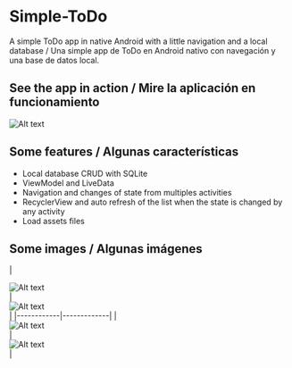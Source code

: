 # Simple-ToDo
A simple ToDo app in native Android with a little navigation and a local database / Una simple app de ToDo en Android nativo con navegación y una base de datos local.

## See the app in action / Mire la aplicación en funcionamiento

![Alt text](./readme/images/appInAction.gif)

## Some features / Algunas características

- Local database CRUD with SQLite
- ViewModel and LiveData
- Navigation and changes of state from multiples activities
- RecyclerView and auto refresh of the list when the state is changed by any activity
- Load assets files

## Some images / Algunas imágenes

|<div height="600" width="300">![Alt text](./readme/images/noToDos.png)</div> |
    <div height="600" width="300">![Alt text](./readme/images/fullToDos.png)</div>|
|------------|-------------|
|<div height="600" width="300">![Alt text](./readme/images/addToDo.png)</div> |
    <div height="600" width="300">![Alt text](./readme/images/editToDo.png)</div>|
